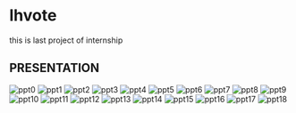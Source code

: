 # lhvote
this is last project of internship
## PRESENTATION
![ppt0](./images/LHVOTE_PROJECT.png)
![ppt1](./images/LHVOTE_PROJECT%20(1).png)
![ppt2](./images/LHVOTE_PROJECT%20(2).png)
![ppt3](./images/LHVOTE_PROJECT%20(3).png)
![ppt4](./images/LHVOTE_PROJECT%20(4).png)
![ppt5](./images/LHVOTE_PROJECT%20(5).png)
![ppt6](./images/LHVOTE_PROJECT%20(6).png)
![ppt7](./images/LHVOTE_PROJECT%20(7).png)
![ppt8](./images/LHVOTE_PROJECT%20(8).png)
![ppt9](./images/LHVOTE_PROJECT%20(9).png)
![ppt10](./images/LHVOTE_PROJECT%20(10).png)
![ppt11](./images/LHVOTE_PROJECT%20(11).png)
![ppt12](./images/LHVOTE_PROJECT%20(12).png)
![ppt13](./images/LHVOTE_PROJECT%20(13).png)
![ppt14](./images/LHVOTE_PROJECT%20(14).png)
![ppt15](./images/LHVOTE_PROJECT%20(15).png)
![ppt16](./images/LHVOTE_PROJECT%20(16).png)
![ppt17](./images/LHVOTE_PROJECT%20(17).png)
![ppt18](./images/LHVOTE_PROJECT%20(18).png)
